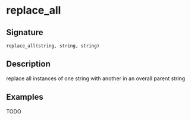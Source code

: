 # replace_all

## Signature

`replace_all(string, string, string)`

## Description

replace all instances of one string with another in an overall parent string

## Examples

TODO
